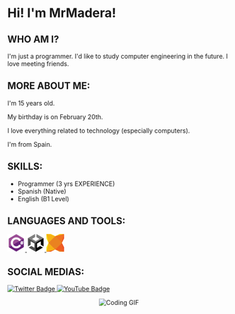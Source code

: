 # Hi! I'm MrMadera!
## WHO AM I?
I'm just a programmer. I'd like to study computer engineering in the future. I love meeting friends.
## MORE ABOUT ME:

I'm 15 years old.

My birthday is on February 20th.

I love everything related to technology (especially computers).

I'm from Spain.

## SKILLS:
* Programmer (3 yrs EXPERIENCE)
* Spanish (Native)
* English (B1 Level)

## LANGUAGES AND TOOLS:
<p align="left"> 
  <a href="https://docs.microsoft.com/en-us/dotnet/csharp/" target="_blank" rel="noreferrer"> 
    <img src="https://raw.githubusercontent.com/devicons/devicon/master/icons/csharp/csharp-original.svg" alt="C#" width="40" height="40"/> 
  </a>
  <a href="https://unity.com/" target="_blank" rel="noreferrer"> 
    <img src="https://raw.githubusercontent.com/devicons/devicon/master/icons/unity/unity-original.svg" alt="Unity" width="40" height="40"/>
  </a>
  <a href="https://www.haxe.org/" target="_blank" rel="noreferrer"> 
    <img src="https://raw.githubusercontent.com/devicons/devicon/master/icons/haxe/haxe-original.svg" alt="Haxe" width="40" height="40"/>
  </a>
</p>

## SOCIAL MEDIAS:
<p align="left">
  <a href="https://twitter.com/MrMadera" target="_blank">
    <img src="https://img.shields.io/badge/Twitter-1DA1F2?style=for-the-badge&logo=twitter&logoColor=white" alt="Twitter Badge"/>
  </a>
  <a href="https://www.youtube.com/@mrmadera1235/featured" target="_blank">
    <img src="https://img.shields.io/badge/YouTube-FF0000?style=for-the-badge&logo=youtube&logoColor=white" alt="YouTube Badge"/>
  </a>
</p>
<p align="center">
  <img src="https://media.giphy.com/media/l0HlVQ4GHe9G8DzRS/giphy.gif" width="300" height="150" alt="Coding GIF">
</p>
